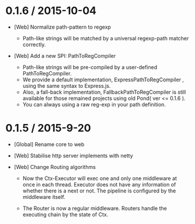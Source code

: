 0.1.6 / 2015-10-04
==================

  * [Web] Normalize path-pattern to regexp

      - Path-like strings will be matched by a universal regexp-path matcher correctly.

  * [Web] Add a new SPI: PathToRegCompiler

      - Path-like strings will be pre-compiled by a user-defined PathToRegCompiler.
      - We provide a default implementation, ExpressPathToRegCompiler , using the same syntax to Express.js.
      - Also, a fall-back implementation,  FallbackPathToRegCompiler is still available for those remained projects using old Pond( ver <= 0.1.6 ).
      - You can always using a raw reg-exp in your path definition.

0.1.5 / 2015-9-20
==================

  * [Global] Rename core to web
  * [Web] Stabilise http server implements with netty
  * [Web] Change Routing algorithms

      - Now the Ctx-Executor will exec one and only one middleware at once in each thread.
        Executor does not have any information of whether there is a next or not.
        The pipeline is configured by the middleware itself.

      - The Router is now a regular middleware.
        Routers handle the executing chain by the state of Ctx.

